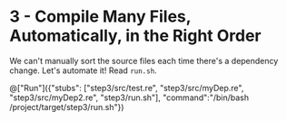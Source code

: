 # 3 - Compile Many Files, Automatically, in the Right Order

We can't manually sort the source files each time there's a dependency change. Let's automate it! Read `run.sh`.

@["Run"]({"stubs": ["step3/src/test.re", "step3/src/myDep.re", "step3/src/myDep2.re", "step3/run.sh"], "command":"/bin/bash /project/target/step3/run.sh"})
